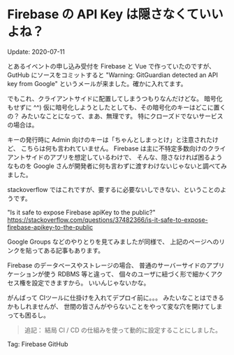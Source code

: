 # Firebase の API Key は隠さなくていいよね？

Update: 2020-07-11


とあるイベントの申し込み受付を Firebase と Vue で作っていたのですが、
GutHub にソースをコミットすると
"Warning: GitGuardian detected an API key from Google"
というメールが来ました。確かに入れてます。

でもこれ、クライアントサイドに配置してしまうつもりなんだけどな。
暗号化もせずに ^^)
仮に暗号化しようとしたとしても、その暗号化のキーはどこに置くの？
みたいなことになって、まあ、無理です。
特にクローズドでないサービスの場合は。

キーの発行時に Admin 向けのキーは「ちゃんとしまっとけ」と注意されたけど、
こちらは何も言われていません。
Firebase は主に不特定多数向けのクライアントサイドのアプリを想定しているわけで、
そんな、隠さなければ困るようなものを
Google さんが開発者に何も言わずに渡すわけないじゃないと調べてみました。

stackoverflow ではこれですが、要するに必要ないしできない、ということのようです。

"Is it safe to expose Firebase apiKey to the public?"
https://stackoverflow.com/questions/37482366/is-it-safe-to-expose-firebase-apikey-to-the-public

Google Groups などのやりとりを見てみましたが同様で、
上記のページへのリンクを貼ってある記事もあります。

Firebase のデータベースやストレージの場合、
普通のサーバーサイドのアプリケーションが使う RDBMS 等と違って、
個々のユーザに紐づく形で細かくアクセス権を設定できますから。
いいんじゃないかな。

がんばって CIツールに仕掛けを入れてデプロイ前に。。。
みたいなことはできるかもしれませんが、
世間の皆さんがやらないことをやって変な穴を開けてしまっても困るし。

> 追記： 結局 CI / CD の仕組みを使って動的に設定することにしました。

Tag: Firebase GitHub

